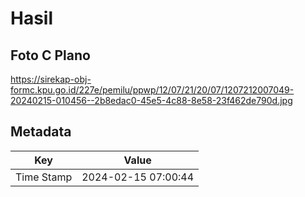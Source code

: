# Hasil

## Foto C Plano

https://sirekap-obj-formc.kpu.go.id/227e/pemilu/ppwp/12/07/21/20/07/1207212007049-20240215-010456--2b8edac0-45e5-4c88-8e58-23f462de790d.jpg


## Metadata

| Key        | Value               |
| ---------- | ------------------- |
| Time Stamp | 2024-02-15 07:00:44 |



